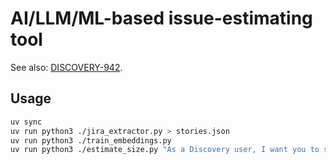 # AI/LLM/ML-based issue-estimating tool

See also: [DISCOVERY-942](https://issues.redhat.com/browse/DISCOVERY-942).

## Usage

```sh
uv sync
uv run python3 ./jira_extractor.py > stories.json
uv run python3 ./train_embeddings.py
uv run python3 ./estimate_size.py "As a Discovery user, I want you to sudo make me a sandwich."
```
